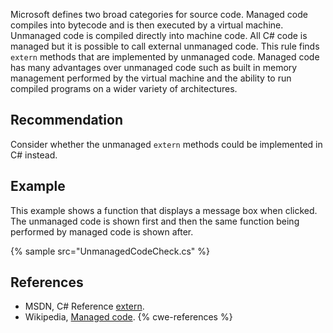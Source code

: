 Microsoft defines two broad categories for source code. Managed code compiles into bytecode and is then executed by a virtual machine. Unmanaged code is compiled directly into machine code. All C\# code is managed but it is possible to call external unmanaged code. This rule finds `extern` methods that are implemented by unmanaged code. Managed code has many advantages over unmanaged code such as built in memory management performed by the virtual machine and the ability to run compiled programs on a wider variety of architectures.


## Recommendation
Consider whether the unmanaged `extern` methods could be implemented in C\# instead.


## Example
This example shows a function that displays a message box when clicked. The unmanaged code is shown first and then the same function being performed by managed code is shown after.

{% sample src="UnmanagedCodeCheck.cs" %}

## References
* MSDN, C\# Reference [extern](http://msdn.microsoft.com/en-us/library/e59b22c5(v=vs.80).aspx).
* Wikipedia, [Managed code](http://en.wikipedia.org/wiki/Managed_code).
{% cwe-references %}

